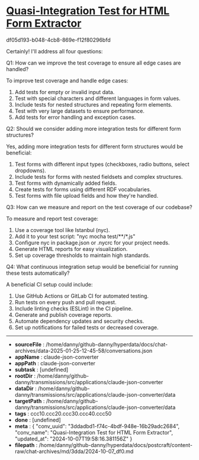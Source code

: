 # [Quasi-Integration Test for HTML Form Extractor](https://claude.ai/chat/3ddadbd1-f74c-4bdf-948e-16b29adc2684)

df05d193-b048-4cb8-869e-f12f80296bfd

 Certainly! I'll address all four questions:

Q1: How can we improve the test coverage to ensure all edge cases are handled?

To improve test coverage and handle edge cases:

1. Add tests for empty or invalid input data.
2. Test with special characters and different languages in form values.
3. Include tests for nested structures and repeating form elements.
4. Test with very large datasets to ensure performance.
5. Add tests for error handling and exception cases.

Q2: Should we consider adding more integration tests for different form structures?

Yes, adding more integration tests for different form structures would be beneficial:

1. Test forms with different input types (checkboxes, radio buttons, select dropdowns).
2. Include tests for forms with nested fieldsets and complex structures.
3. Test forms with dynamically added fields.
4. Create tests for forms using different RDF vocabularies.
5. Test forms with file upload fields and how they're handled.

Q3: How can we measure and report on the test coverage of our codebase?

To measure and report test coverage:

1. Use a coverage tool like Istanbul (nyc).
2. Add it to your test script: "nyc mocha test/**/*.js"
3. Configure nyc in package.json or .nycrc for your project needs.
4. Generate HTML reports for easy visualization.
5. Set up coverage thresholds to maintain high standards.

Q4: What continuous integration setup would be beneficial for running these tests automatically?

A beneficial CI setup could include:

1. Use GitHub Actions or GitLab CI for automated testing.
2. Run tests on every push and pull request.
3. Include linting checks (ESLint) in the CI pipeline.
4. Generate and publish coverage reports.
5. Automate dependency updates and security checks.
6. Set up notifications for failed tests or decreased coverage.

---

* **sourceFile** : /home/danny/github-danny/hyperdata/docs/chat-archives/data-2025-01-25-12-45-58/conversations.json
* **appName** : claude-json-converter
* **appPath** : claude-json-converter
* **subtask** : [undefined]
* **rootDir** : /home/danny/github-danny/transmissions/src/applications/claude-json-converter
* **dataDir** : /home/danny/github-danny/transmissions/src/applications/claude-json-converter/data
* **targetPath** : /home/danny/github-danny/transmissions/src/applications/claude-json-converter/data
* **tags** : ccc10.ccc20.ccc30.ccc40.ccc50
* **done** : [undefined]
* **meta** : {
  "conv_uuid": "3ddadbd1-f74c-4bdf-948e-16b29adc2684",
  "conv_name": "Quasi-Integration Test for HTML Form Extractor",
  "updated_at": "2024-10-07T19:58:16.381156Z"
}
* **filepath** : /home/danny/github-danny/hyperdata/docs/postcraft/content-raw/chat-archives/md/3dda/2024-10-07_df0.md